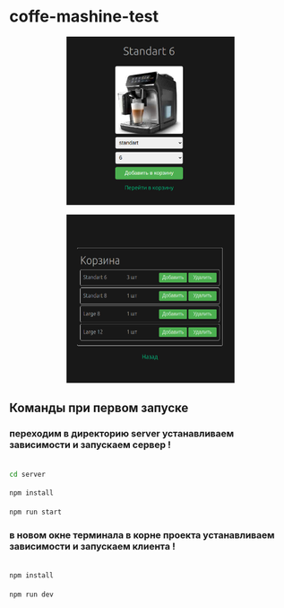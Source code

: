 # coffe-mashine-test


<p align="center">
  <img width="300" height="300" src="src/assets/mashine-img/screen_1.png">
</p>

<p align="center">
  <img width="300" height="300" src="src/assets/mashine-img/screen_2.png">
</p>


## Команды при первом запуске

### переходим в директорию server устанавливаем зависимости и запускаем сервер !

```sh

cd server

npm install

npm run start

```

### в новом окне терминала в корне проекта устанавливаем зависимости и запускаем клиента !

```sh

npm install

npm run dev

```
